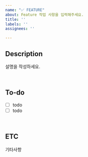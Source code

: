 ```yaml
---
name: "✅ FEATURE"
about: Feature 작업 사항을 입력해주세요.
title: ''
labels: ''
assignees: ''

---
```


## Description
설명을 작성하세요.

</br>

## To-do
- [ ] todo
- [ ] todo

</br>

## ETC
기타사항
